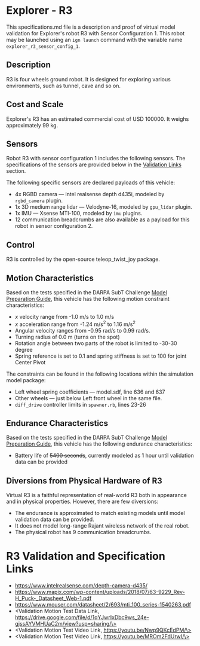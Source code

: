 <!--- This is a Markdown description of a robot model submitted for inclusion in the
DARPA Subterranean Challenge Technology Repository -->
# Explorer - R3
This specifications.md file is a description and proof of virtual model validation for
Explorer's robot R3 with Sensor Configuration 1. This robot may be launched using
an `ign launch` command with the variable name `explorer_r3_sensor_config_1`.

## Description
R3 is four wheels ground robot. It is designed for exploring various environments, such as tunnel, cave and so on.

## Cost and Scale
Explorer's R3 has an estimated commercial cost of USD 100000. It weighs approximately 99 kg.

## Sensors
Robot R3 with sensor configuration 1 includes the following sensors. The specifications of the sensors are provided below in
the [Validation Links](#validation_links) section.

The following specific sensors are declared payloads of this vehicle:

* 4x RGBD camera &mdash; intel realsense depth d435i, modeled by `rgbd_camera` plugin.
* 1x 3D medium range lidar &mdash; Velodyne-16, modeled by `gpu_lidar` plugin.
* 1x IMU &mdash; Xsense MTI-100, modeled by `imu` plugins.
* 12 communication breadcrumbs are also available as a payload for this robot in sensor configuration 2.

## Control
R3 is controlled by the open-source teleop_twist_joy package.

## Motion Characteristics
Based on the tests specified in the DARPA SubT Challenge [Model Preparation
Guide](https://subtchallenge.com/\<fix_me\>), this vehicle has the following motion
constraint characteristics:

* _x_ velocity range from -1.0 m/s to 1.0 m/s
* _x_ acceleration range from -1.24 m/s<sup>2</sup> to 1.16 m/s<sup>2</sup>
* Angular velocity ranges from -0.95 rad/s to 0.99 rad/s.
* Turning radius of 0.0 m (turns on the spot)
* Rotation angle between two parts of the robot is limited to -30-30 degree
* Spring reference is set to 0.1 and spring stiffness is set to 100 for joint Center Pivot

The constraints can be found in the following locations within the simulation model
package:

* Left wheel spring coefficients &mdash; model.sdf, line 636 and 637
* Other wheels &mdash; just below Left front wheel in the same file.
* `diff_drive` controller limits in `spawner.rb`, lines 23-26

## Endurance Characteristics
Based on the tests specified in the DARPA SubT Challenge [Model Preparation
Guide](https://subtchallenge.com/resources/Simulation_Model_Preparation_Guide.pdf), this vehicle has the following
endurance characteristics:

* Battery life of ~~5400 seconds~~, currently modeled as 1 hour until validation data can be provided 

## Diversions from Physical Hardware of R3
Virtual R3 is a faithful representation of real-world R3 both in appearance and
in physical properties. However, there are few diversions:
* The endurance is approximated to match existing models until model validation data can be provided.
* It does not model long-range Rajant wireless network of the real robot.
* The physical robot has 9 communication breadcrumbs.

# <a name="validation_links"></a>R3 Validation and Specification Links

* https://www.intelrealsense.com/depth-camera-d435/
* https://www.mapix.com/wp-content/uploads/2018/07/63-9229_Rev-H_Puck-_Datasheet_Web-1.pdf
* https://www.mouser.com/datasheet/2/693/mti_100_series-1540263.pdf
* \<Validation Motion Test Data Link, https://drive.google.com/file/d/1qYJwrIxDbc9ws_24e-gjssAYVMHUaC2m/view?usp=sharing/\>
* \<Validation Motion Test Video Link, https://youtu.be/Nwp9QKcEdPM/\>
* \<Validation Motion Test Video Link, https://youtu.be/MROm2FdUrwI/\>

